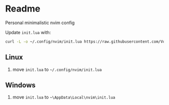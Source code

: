 # Readme

Personal minimalistic nvim config

Update `init.lua` with:
```bash
curl -L -o ~/.config/nvim/init.lua https://raw.githubusercontent.com/Voresh/nvim-config/refs/heads/main/init.lua
```

## Linux
1) move `init.lua` to  `~/.config/nvim/init.lua`

## Windows 
1) move `init.lua` to `~\AppData\Local\nvim\init.lua`
